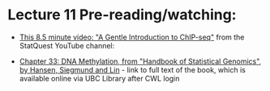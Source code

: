 # Lecture 11 Pre-reading/watching:

* [This 8.5 minute video: "A Gentle Introduction to ChIP-seq"](https://www.youtube.com/embed/nkWGmaYRues) from the StatQuest YouTube channel:

<!-- <p align="center"> -->
<!-- <a href="https://www.youtube.com/embed/nkWGmaYRues"><img src="img/chipseqvideoscreenshot.png" alt="chipseq video screenshot"></a> -->
<!-- </p> -->

* [Chapter 33: DNA Methylation, from "Handbook of Statistical Genomics", by Hansen, Siegmund and Lin](https://go.exlibris.link/R1hjRtdV) - link to full text of the book, which is available online via UBC Library after CWL login
